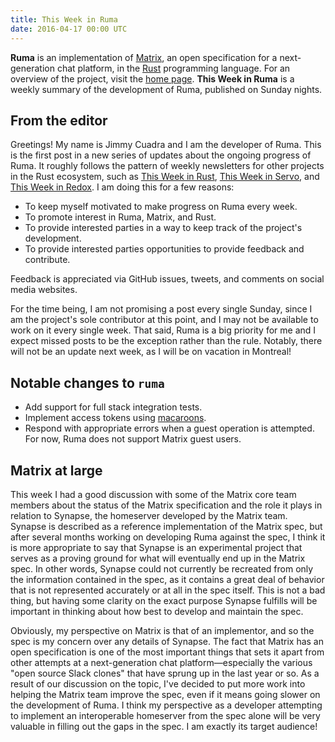 ```yaml
---
title: This Week in Ruma
date: 2016-04-17 00:00 UTC
---
```


**Ruma** is an implementation of [Matrix](https://matrix.org), an open specification for a next-generation chat platform, in the [Rust](https://www.rust-lang.org/) programming language.
For an overview of the project, visit the [home page](/).
**This Week in Ruma** is a weekly summary of the development of Ruma, published on Sunday nights.

## From the editor

Greetings! My name is Jimmy Cuadra and I am the developer of Ruma.
This is the first post in a new series of updates about the ongoing progress of Ruma.
It roughly follows the pattern of weekly newsletters for other projects in the Rust ecosystem, such as [This Week in Rust](https://this-week-in-rust.org/), [This Week in Servo](https://blog.servo.org/), and [This Week in Redox](http://www.redox-os.org/news/).
I am doing this for a few reasons:

* To keep myself motivated to make progress on Ruma every week.
* To promote interest in Ruma, Matrix, and Rust.
* To provide interested parties in a way to keep track of the project's development.
* To provide interested parties opportunities to provide feedback and contribute.

Feedback is appreciated via GitHub issues, tweets, and comments on social media websites.

For the time being, I am not promising a post every single Sunday, since I am the project's sole contributor at this point, and I may not be available to work on it every single week.
That said, Ruma is a big priority for me and I expect missed posts to be the exception rather than the rule. Notably, there will not be an update next week, as I will be on vacation in Montreal!

## Notable changes to `ruma`

* Add support for full stack integration tests.
* Implement access tokens using [macaroons](https://crates.io/crates/macaroons/).
* Respond with appropriate errors when a guest operation is attempted.
  For now, Ruma does not support Matrix guest users.

## Matrix at large

This week I had a good discussion with some of the Matrix core team members about the status of the Matrix specification and the role it plays in relation to Synapse, the homeserver developed by the Matrix team.
Synapse is described as a reference implementation of the Matrix spec, but after several months working on developing Ruma against the spec, I think it is more appropriate to say that Synapse is an experimental project that serves as a proving ground for what will eventually end up in the Matrix spec.
In other words, Synapse could not currently be recreated from only the information contained in the spec, as it contains a great deal of behavior that is not represented accurately or at all in the spec itself.
This is not a bad thing, but having some clarity on the exact purpose Synapse fulfills will be important in thinking about how best to develop and maintain the spec.

Obviously, my perspective on Matrix is that of an implementor, and so the spec is my concern over any details of Synapse.
The fact that Matrix has an open specification is one of the most important things that sets it apart from other attempts at a next-generation chat platform—especially the various "open source Slack clones" that have sprung up in the last year or so.
As a result of our discussion on the topic, I've decided to put more work into helping the Matrix team improve the spec, even if it means going slower on the development of Ruma.
I think my perspective as a developer attempting to implement an interoperable homeserver from the spec alone will be very valuable in filling out the gaps in the spec.
I am exactly its target audience!
